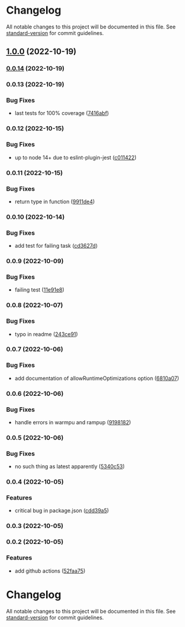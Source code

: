 # Changelog

All notable changes to this project will be documented in this file. See [standard-version](https://github.com/conventional-changelog/standard-version) for commit guidelines.

## [1.0.0](https://github.com/stephan-nordnes-eriksen/code-bench/compare/v0.0.14...v1.0.0) (2022-10-19)

### [0.0.14](https://github.com/stephan-nordnes-eriksen/code-bench/compare/v0.0.13...v0.0.14) (2022-10-19)

### 0.0.13 (2022-10-19)


### Bug Fixes

* last tests for 100% coverage ([7416abf](https://github.com/stephan-nordnes-eriksen/code-bench/commit/7416abf22d63dd63164fc97dbe8f5f7eb04dac97))

### 0.0.12 (2022-10-15)


### Bug Fixes

* up to node 14+ due to eslint-plugin-jest ([c011422](https://github.com/stephan-nordnes-eriksen/code-bench/commit/c0114224ebd39eb1d4eb695c7f550d5121a96e56))

### 0.0.11 (2022-10-15)


### Bug Fixes

* return type in function ([9911de4](https://github.com/stephan-nordnes-eriksen/code-bench/commit/9911de445bb9a9a389a9441147fae8e2e7daa563))

### 0.0.10 (2022-10-14)


### Bug Fixes

* add test for failing task ([cd3627d](https://github.com/stephan-nordnes-eriksen/code-bench/commit/cd3627df24c0521f6a0c7cd98dbc73ada60dcb4c))

### 0.0.9 (2022-10-09)


### Bug Fixes

* failing test ([11e91e8](https://github.com/stephan-nordnes-eriksen/code-bench/commit/11e91e8187b825bbbed1721663da9d7ad0c97051))

### 0.0.8 (2022-10-07)


### Bug Fixes

* typo in readme ([243ce91](https://github.com/stephan-nordnes-eriksen/code-bench/commit/243ce9185ab09a0ccbea63b7178a291114af43e4))

### 0.0.7 (2022-10-06)


### Bug Fixes

* add documentation of allowRuntimeOptimizations option ([6810a07](https://github.com/stephan-nordnes-eriksen/code-bench/commit/6810a07d8966cf8b6110d220dfbbb1dcdde97f4e))

### 0.0.6 (2022-10-06)


### Bug Fixes

* handle errors in warmpu and rampup ([9198182](https://github.com/stephan-nordnes-eriksen/code-bench/commit/9198182983ad55cb8f4752b848a1ee18ac911fb5))

### 0.0.5 (2022-10-06)


### Bug Fixes

* no such thing as latest apparently ([5340c53](https://github.com/stephan-nordnes-eriksen/code-bench/commit/5340c53ccbc6e203bd074ac3e55af4531177843d))

### 0.0.4 (2022-10-05)


### Features

* critical bug in package.json ([cdd39a5](https://github.com/stephan-nordnes-eriksen/code-bench/commit/cdd39a59f6d85c0cfbb5f7f7aa79935e61f6a540))

### 0.0.3 (2022-10-05)

### 0.0.2 (2022-10-05)


### Features

* add github actions ([52faa75](https://github.com/stephan-nordnes-eriksen/code-bench/commit/52faa75d9b1dc60f4d3e4820f87d0a4ba348102e))

# Changelog

All notable changes to this project will be documented in this file. See [standard-version](https://github.com/conventional-changelog/standard-version) for commit guidelines.
